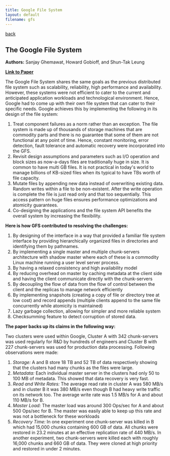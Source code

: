 ```yaml
---
title: Google File System 
layout: default
filename: gfs
--- 
```

[back](/dsvinod90/tech)

## The Google File System

**Authors:** Sanjay Ghemawat, Howard Gobioff, and Shun-Tak Leung 

**[Link to Paper](https://static.googleusercontent.com/media/research.google.com/en//archive/gfs-sosp2003.pdf)**

The Google File System shares the same goals as the previous distributed file system such as scalability, reliability, high performance and availability. However, these systems were not efficient to cater to the current and anticipated application workloads and technological environment. Hence, Google had to come up with their own file system that can cater to their specific needs. Google achieves this by implementing the following in its design of the file system:
1. Treat component failures as a norm rather than an exception. The file system is made up of thousands of storage machines that are commodity parts and there is no guarantee that some of them are not functional at any point of time. Hence, constant monitoring, error detection, fault tolerance and automatic recovery were incorporated into the GFS.
2. Revisit design assumptions and parameters such as I/O operation and block sizes as now-a-days files are traditionally huge in size. It is common to have multi GB files. It is not practical in today's world to manage billions of KB-sized files when its typical to have TBs worth of file capacity.
3. Mutate files by appending new data instead of overwriting existing data. Random writes within a file to be non-existent. After the write operation is complete the file is just read only and that too sequentially. This access pattern on huge files ensures performance optimizations and atomicity guarantees.
4. Co-designing the applications and the file system API benefits the overall system by increasing the flexibility.

**Here is how GFS contributed to resolving the challenges:**
1. By designing of the interface in a way that provided a familiar file system interface by providing hierarchically organized files in directories and identifying them by pathnames.
2. By implementing a single master and multiple chunk-servers architecture with shadow master where each of these is a commodity Linux machine running a user level server process.
3. By having a relaxed consistency and high availability model
4. By reducing overhead on master by caching metadata at the client side and having the client communicate directly with the chunk-servers
5. By decoupling the flow of data from the flow of control between the client and the replicas to manage network efficiently
6. By implementing snapshots (creating a copy of file or directory tree at low cost) and record appends (multiple clients append to the same file concurrently while atomicity is maintained)
7. Lazy garbage collection, allowing for simpler and more reliable system
8. Checksumming feature to detect corruption of stored data.

**The paper backs up its claims in the following way:**

Two clusters were used within Google, Cluster A with 342 chunk-servers was used regularly for R&D by hundreds of engineers and Cluster B with 227 chunk-servers was used for production data processing. Following observations were made:
1. *Storage:* A and B store 18 TB and 52 TB of data respectively showing that the clusters had many chunks as the files were large.
2. *Metadata:* Each individual master server in the clusters had only 50 to 100 MB of metadata. This showed that data recovery is very fast.
3. *Read and Write Rates:* The average read rate in cluster A was 580 MB/s and in cluster B it was 380 MB/s even though B had heavy write traffic on its network too. The average write rate was 1.5 MB/s for A and about 110 MB/s for B.
4. *Master Load:* The master load was around 300 Ops/sec for A and about 500 Ops/sec for B. The master was easily able to keep up this rate and was not a bottleneck for these workloads
5. *Recovery Time:* In one experiment one chunk-server was killed in B which had 15,000 chunks containing 600 GB of data. All chunks were restored in 23.2 minutes at an effective replication rate of 440 MB/s. In another experiment, two chunk-servers were killed each with roughly 16,000 chunks and 660 GB of data. They were cloned at high priority and restored in under 2 minutes.